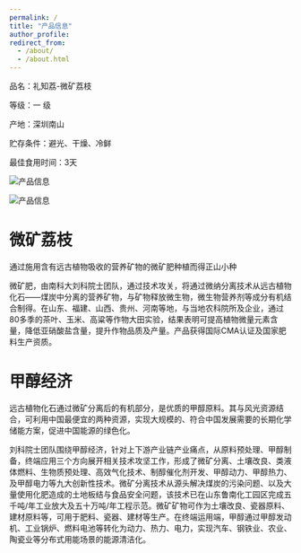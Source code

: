 ```yaml
---
permalink: /
title: "产品信息"
author_profile: 
redirect_from: 
  - /about/
  - /about.html
---
```


品名：礼知荔-微矿荔枝

等级：一    级

产地：深圳南山

贮存条件：避光、干燥、冷鲜

最佳食用时间：3天

![产品信息](../first_page.png "产品信息")


![产品信息](../2.png "产品信息")

微矿荔枝
======
  通过施用含有远古植物吸收的营养矿物的微矿肥种植而得正山小种

  微矿肥，由南科大刘科院士团队，通过技术攻关，将通过微纳分离技术从远古植物化石——煤炭中分离的营养矿物，与矿物释放微生物，微生物营养剂等成分有机结合制得。在山东、福建、山西、贵州、河南等地，与当地农科院所及企业，通过80多季的茶叶、玉米、高粱等作物大田实验，结果表明可提高植物微量元素含量，降低亚硝酸盐含量，提升作物品质及产量。产品获得国际CMA认证及国家肥料生产资质。

甲醇经济
======
  远古植物化石通过微矿分离后的有机部分，是优质的甲醇原料。其与风光资源结合，可利用中国最便宜的两种资源，实现大规模的、符合中国发展需要的长期化学储能方案，促进中国能源的绿色化。

  刘科院士团队围绕甲醇经济，针对上下游产业链产业痛点，从原料预处理、甲醇制备，终端应用三个方向展开相关技术攻坚工作，形成了微矿分离、土壤改良、类液体燃料、生物质预处理、高效气化技术、制醇催化剂开发、甲醇动力、甲醇热力、及甲醇电力等九大创新性技术。微矿分离技术从源头解决煤炭的污染问题、以及大量使用化肥造成的土地板结与食品安全问题，该技术已在山东鲁南化工园区完成五千吨/年工业放大及五十万吨/年工程示范。微矿矿物可作为土壤改良、瓷器原料、建材原料等，可用于肥料、瓷器、建材等生产。在终端运用端，甲醇通过甲醇发动机、工业锅炉、燃料电池等转化为动力、热力、电力，实现汽车、钢铁业、农业、陶瓷业等分布式用能场景的能源清洁化。

